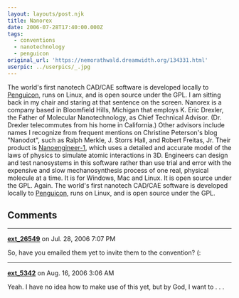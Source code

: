 ```yaml
---
layout: layouts/post.njk
title: Nanorex
date: 2006-07-28T17:40:00.000Z
tags:
  - conventions
  - nanotechnology
  - penguicon
original_url: 'https://nemorathwald.dreamwidth.org/134331.html'
userpic: ../userpics/_.jpg
---
```

The world's first nanotech CAD/CAE software is developed locally to [Penguicon](http://www.penguicon.org), runs on Linux, and is open source under the GPL. I am sitting back in my chair and staring at that sentence on the screen. Nanorex is a company based in Bloomfield Hills, Michigan that employs K. Eric Drexler, the Father of Molecular Nanotechnology, as Chief Technical Advisor. (Dr. Drexler telecommutes from his home in California.) Other advisors include names I recognize from frequent mentions on Christine Peterson's blog "Nanodot", such as Ralph Merkle, J. Storrs Hall, and Robert Freitas, Jr. Their product is [Nanoengineer-1](http://www.nanoengineer-1.com/mambo/), which uses a detailed and accurate model of the laws of physics to simulate atomic interactions in 3D. Engineers can design and test nanosystems in this software rather than use trial and error with the expensive and slow mechanosynthesis process of one real, physical molecule at a time. It is for Windows, Mac and Linux. It is open source under the GPL. Again. The world's first nanotech CAD/CAE software is developed locally to [Penguicon](http://www.penguicon.org), runs on Linux, and is open source under the GPL.

## Comments

---

**[ext_26549](https://www.dreamwidth.org/users/ext_26549)** on Jul. 28, 2006 7:07 PM

So, have you emailed them yet to invite them to the convention? (:

---

**[ext_5342](https://www.dreamwidth.org/users/ext_5342)** on Aug. 16, 2006 3:06 AM

Yeah. I have no idea how to make use of this yet, but by God, I want to . . .
